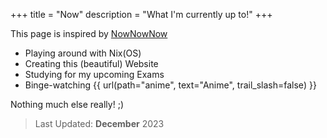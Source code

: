 +++
title = "Now"
description = "What I'm currently up to!"
+++

This page is inspired by [NowNowNow](https://nownownow.com)

- Playing around with Nix(OS)
- Creating this (beautiful) Website
- Studying for my upcoming Exams
- Binge-watching {{ url(path="anime", text="Anime", trail_slash=false) }}

Nothing much else really! ;)

> Last Updated: **December** 2023
